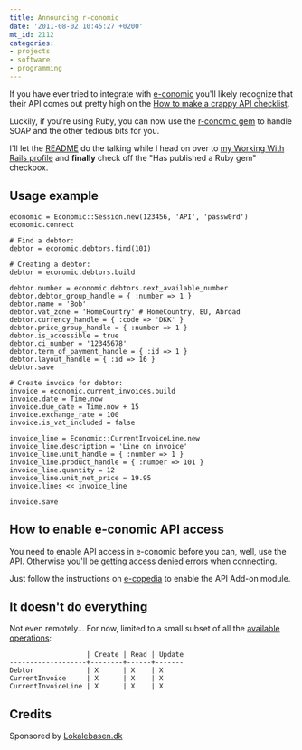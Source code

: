 ```yaml
---
title: Announcing r-conomic
date: '2011-08-02 10:45:27 +0200'
mt_id: 2112
categories:
- projects
- software
- programming
---
```

If you have ever tried to integrate with [e-conomic](http://e-conomic.dk) you'll likely recognize that their API comes out pretty high on the [How to make a crappy API checklist](https://mentalized.net/journal/2011/06/24/how-to-make-a-crappy-api/).

Luckily, if you're using Ruby, you can now use the [r-conomic gem](http://rubygems.org/gems/rconomic) to handle SOAP and the other tedious bits for you.

I'll let the [README](https://github.com/lokalebasen/rconomic/blob/master/README.md) do the talking while I head on over to [my Working With Rails profile](http://workingwithrails.com/person/4796-jakob-skjerning) and **finally** check off the "Has published a Ruby gem" checkbox.

<!--more-->

Usage example
-------------

    economic = Economic::Session.new(123456, 'API', 'passw0rd')
    economic.connect

    # Find a debtor:
    debtor = economic.debtors.find(101)

    # Creating a debtor:
    debtor = economic.debtors.build

    debtor.number = economic.debtors.next_available_number
    debtor.debtor_group_handle = { :number => 1 }
    debtor.name = 'Bob'
    debtor.vat_zone = 'HomeCountry' # HomeCountry, EU, Abroad
    debtor.currency_handle = { :code => 'DKK' }
    debtor.price_group_handle = { :number => 1 }
    debtor.is_accessible = true
    debtor.ci_number = '12345678'
    debtor.term_of_payment_handle = { :id => 1 }
    debtor.layout_handle = { :id => 16 }
    debtor.save

    # Create invoice for debtor:
    invoice = economic.current_invoices.build
    invoice.date = Time.now
    invoice.due_date = Time.now + 15
    invoice.exchange_rate = 100
    invoice.is_vat_included = false

    invoice_line = Economic::CurrentInvoiceLine.new
    invoice_line.description = 'Line on invoice'
    invoice_line.unit_handle = { :number => 1 }
    invoice_line.product_handle = { :number => 101 }
    invoice_line.quantity = 12
    invoice_line.unit_net_price = 19.95
    invoice.lines << invoice_line

    invoice.save


How to enable e-conomic API access
----------------------------------

You need to enable API access in e-conomic before you can, well, use the API. Otherwise you'll be getting access denied errors when connecting.

Just follow the instructions on [e-copedia](http://wiki.e-conomic.co.uk/add-on-modules/) to enable the API Add-on module.


It doesn't do everything
------------------------

Not even remotely... For now, limited to a small subset of all the [available operations](https://www.e-conomic.com/secure/api1/EconomicWebService.asmx):

                       | Create | Read | Update
    -------------------+--------+------+-------
    Debtor             | X      | X    | X
    CurrentInvoice     | X      | X    | X
    CurrentInvoiceLine | X      | X    | X


Credits
-------

Sponsored by [Lokalebasen.dk](http://lokalebasen.dk)
